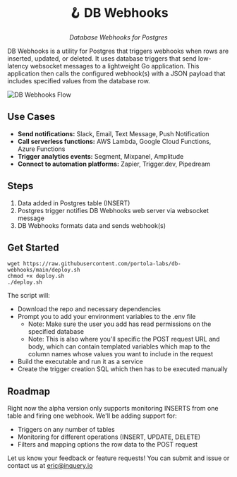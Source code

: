 <h1 align="center">🪝 DB Webhooks</h1> </h1>
<p align="center">
    <em>Database Webhooks for Postgres
</em>
</p>


DB Webhooks is a utility for Postgres that triggers webhooks when rows are inserted, updated, or deleted. It uses
database triggers that send low-latency websocket messages to a lightweight Go application. This application then calls
the configured webhook(s) with a JSON payload that includes specified values from the database row.

![DB Webhooks Flow](https://i.imgur.com/E1hK2Hc.png)

## Use Cases

* **Send notifications:** Slack, Email, Text Message, Push Notification
* **Call serverless functions:** AWS Lambda, Google Cloud Functions, Azure Functions
* **Trigger analytics events:** Segment, Mixpanel, Amplitude
* **Connect to automation platforms:** Zapier, Trigger.dev, Pipedream

## Steps

1. Data added in Postgres table (INSERT)
2. Postgres trigger notifies DB Webhooks web server via websocket message
3. DB Webhooks formats data and sends webhook(s)


## Get Started

```shell
wget https://raw.githubusercontent.com/portola-labs/db-webhooks/main/deploy.sh
chmod +x deploy.sh
./deploy.sh
```

The script will:

* Download the repo and necessary dependencies
* Prompt you to add your environment variables to the .env file
    * Note: Make sure the user you add has read permissions on the specified database
    * Note: This is also where you'll specific the POST request URL and body, which can contain templated variables
      which map to the column names whose values you want to include in the request
* Build the executable and run it as a service
* Create the trigger creation SQL which then has to be executed manually

## Roadmap

Right now the alpha version only supports monitoring INSERTS from one table and firing one webhook. We'll be adding
support for:

- Triggers on any number of tables
- Monitoring for different operations (INSERT, UPDATE, DELETE)
- Filters and mapping options the row data to the POST request

Let us know your feedback or feature requests! You can submit and issue or contact us at eric@inquery.io